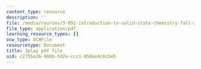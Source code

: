```yaml
---
content_type: resource
description: ''
file: /media/courses/3-091-introduction-to-solid-state-chemistry-fall-2018/c275ba2696bb5d2eccc1858ee4c6cbe5_KBgF_4xmahM.pdf
file_type: application/pdf
learning_resource_types: []
ocw_type: OCWFile
resourcetype: Document
title: 3play pdf file
uid: c275ba26-96bb-5d2e-ccc1-858ee4c6cbe5
---
```

